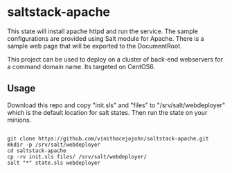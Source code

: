 # saltstack-apache
This state will install apache httpd and run the service. The sample configurations are provided using Salt module for Apache. There is a sample web page that will be exported to the DocumentRoot.

This project can be used to deploy on a cluster of back-end webservers for a command domain name. Its targeted on CentOS6.

## Usage
Download this repo and copy "init.sls" and "files" to  "/srv/salt/webdeployer" which is the default location for salt states. Then run the state on your minions.

```

git clone https://github.com/vinithacejojohn/saltstack-apache.git
mkdir -p /srv/salt/webdeployer
cd saltstack-apache
cp -rv init.sls files/ /srv/salt/webdeployer/
salt "*" state.sls webdeployer
```
